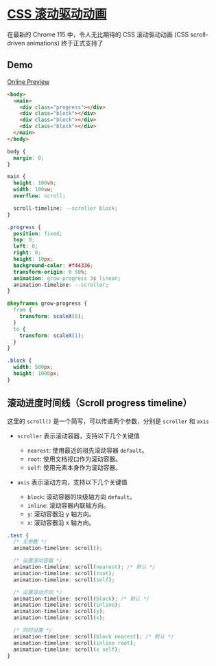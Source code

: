 # [CSS 滚动驱动动画](https://developer.mozilla.org/en-US/docs/Web/CSS/CSS_scroll-driven_animations)

在最新的 Chrome 115 中，令人无比期待的 CSS 滚动驱动动画 (CSS scroll-driven animations) 终于正式支持了

## Demo

[Online Preview](pathname:///scroll-progress-timeline.html)

<ZoomImg src="/scroll-progress-timeline.gif" width="250" height="418" />

```html
<body>
  <main>
    <div class="progress"></div>
    <div class="block"></div>
    <div class="block"></div>
    <div class="block"></div>
  </main>
</body>
```

```css
body {
  margin: 0;
}

main {
  height: 100vh;
  width: 100vw;
  overflow: scroll;

  scroll-timeline: --scroller block;
}

.progress {
  position: fixed;
  top: 0;
  left: 0;
  right: 0;
  height: 10px;
  background-color: #f44336;
  transform-origin: 0 50%;
  animation: grow-progress 3s linear;
  animation-timeline: --scroller;
}

@keyframes grow-progress {
  from {
    transform: scaleX(0);
  }
  to {
    transform: scaleX(1);
  }
}

.block {
  width: 500px;
  height: 1000px;
}
```

## 滚动进度时间线（Scroll progress timeline）

这里的 `scroll()` 是一个简写，可以传递两个参数，分别是 `scroller` 和 `axis`

- `scroller` 表示滚动容器，支持以下几个关键值

  - `nearest`: 使用最近的祖先滚动容器 `default`。
  - `root`: 使用文档视口作为滚动容器。
  - `self`: 使用元素本身作为滚动容器。

- `axis` 表示滚动方向，支持以下几个关键值

  - `block`: 滚动容器的块级轴方向 `default`。
  - `inline`: 滚动容器内联轴方向。
  - `y`: 滚动容器沿 y 轴方向。
  - `x`: 滚动容器沿 x 轴方向。

```css
.test {
  /* 无参数 */
  animation-timeline: scroll();

  /* 设置滚动容器 */
  animation-timeline: scroll(nearest); /* 默认 */
  animation-timeline: scroll(root);
  animation-timeline: scroll(self);

  /* 设置滚动方向 */
  animation-timeline: scroll(block); /* 默认 */
  animation-timeline: scroll(inline);
  animation-timeline: scroll(y);
  animation-timeline: scroll(x);

  /* 同时设置 */
  animation-timeline: scroll(block nearest); /* 默认 */
  animation-timeline: scroll(inline root);
  animation-timeline: scroll(x self);
}
```
